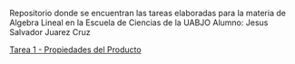 Repositorio donde se encuentran las tareas elaboradas para la materia de Algebra Lineal en la Escuela de Ciencias de la UABJO
Alumno: Jesus Salvador Juarez Cruz

[Tarea 1 - Propiedades del Producto](https://github.com/JesusSJuarez/AlgebraLineal/blob/main/Tarea_1.ipynb)
